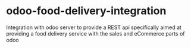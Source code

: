 # odoo-food-delivery-integration
Integration with odoo server to provide a REST api specifically aimed at providing a food delivery service with the sales and eCommerce parts of odoo
